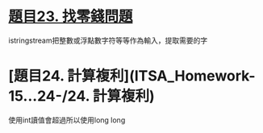 # [題目23. 找零錢問題](https://github.com/QIUXIANG126/ITSA_Homework-15...24-/blob/9a7f45c6f14b9df8a038980f79daf973ceabb85b/23.%20%E6%89%BE%E9%9B%B6%E9%8C%A2%E5%95%8F%E9%A1%8C)
istringstream把整數或浮點數字符等等作為輸入，提取需要的字
# [題目24. 計算複利](ITSA_Homework-15...24-/24. 計算複利)
使用int讀值會超過所以使用long long
